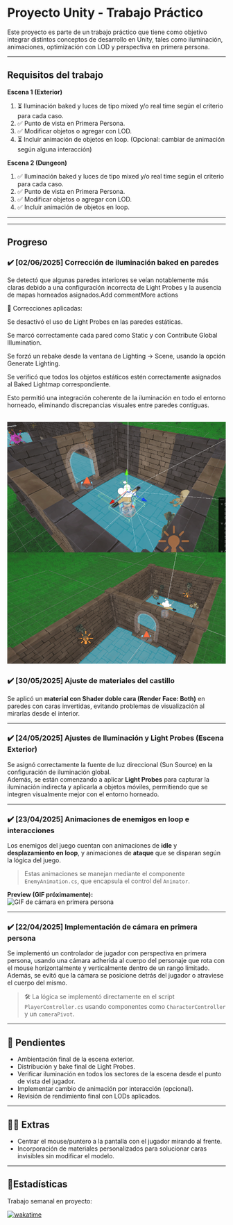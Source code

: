 # Proyecto Unity - Trabajo Práctico

Este proyecto es parte de un trabajo práctico que tiene como objetivo integrar distintos conceptos de desarrollo en Unity, tales como iluminación, animaciones, optimización con LOD y perspectiva en primera persona.

---

## Requisitos del trabajo

**Escena 1 (Exterior)**
1. ⏳ Iluminación baked y luces de tipo mixed y/o real time según el criterio para cada caso.
2. ✅ Punto de vista en Primera Persona.
3. ✅ Modificar objetos o agregar con LOD.
4. ⏳ Incluir animación de objetos en loop. (Opcional: cambiar de animación según alguna interacción)


**Escena 2 (Dungeon)**
1. ✅ Iluminación baked y luces de tipo mixed y/o real time según el criterio para cada caso.
2. ✅ Punto de vista en Primera Persona.
3. ✅ Modificar objetos o agregar con LOD.
4. ✅ Incluir animación de objetos en loop. 

---
---

## Progreso

### ✔️ [02/06/2025] Corrección de iluminación baked en paredes
Se detectó que algunas paredes interiores se veían notablemente más claras debido a una configuración incorrecta de Light Probes y la ausencia de mapas horneados asignados.Add commentMore actions

🔧 Correcciones aplicadas:

Se desactivó el uso de Light Probes en las paredes estáticas.

Se marcó correctamente cada pared como Static y con Contribute Global Illumination.

Se forzó un rebake desde la ventana de Lighting → Scene, usando la opción Generate Lighting.

Se verificó que todos los objetos estáticos estén correctamente asignados al Baked Lightmap correspondiente.

Esto permitió una integración coherente de la iluminación en todo el entorno horneado, eliminando discrepancias visuales entre paredes contiguas.

![GIF de cámara en primera persona](./Screens/correccionIlum.png)
--

### ✔️ [30/05/2025] Ajuste de materiales del castillo


Se aplicó un **material con Shader doble cara (Render Face: Both)** en paredes con caras invertidas, evitando problemas de visualización al mirarlas desde el interior.


---

### ✔️ [24/05/2025] Ajustes de Iluminación y Light Probes (Escena Exterior)

Se asignó correctamente la fuente de luz direccional (Sun Source) en la configuración de iluminación global.  
Además, se están comenzando a aplicar **Light Probes** para capturar la iluminación indirecta y aplicarla a objetos móviles, permitiendo que se integren visualmente mejor con el entorno horneado.

---

### ✔️ [23/04/2025] Animaciones de enemigos en loop e interacciones

Los enemigos del juego cuentan con animaciones de **idle** y **desplazamiento en loop**, y animaciones de **ataque** que se disparan según la lógica del juego.  
> Estas animaciones se manejan mediante el componente `EnemyAnimation.cs`, que encapsula el control del `Animator`.

**Preview (GIF próximamente):**  
![GIF de cámara en primera persona](ruta/a/tu/gif-aqui.gif)

---

### ✔️ [22/04/2025] Implementación de cámara en primera persona

Se implementó un controlador de jugador con perspectiva en primera persona, usando una cámara adherida al cuerpo del personaje que rota con el mouse horizontalmente y verticalmente dentro de un rango limitado.  
Además, se evitó que la cámara se posicione detrás del jugador o atraviese el cuerpo del mismo.

> 🛠️ La lógica se implementó directamente en el script `PlayerController.cs` usando componentes como `CharacterController` y un `cameraPivot`.

---

## 📌 Pendientes

- Ambientación final de la escena exterior.
- Distribución y bake final de Light Probes.
- Verificar iluminación en todos los sectores de la escena desde el punto de vista del jugador.
- Implementar cambio de animación por interacción (opcional).
- Revisión de rendimiento final con LODs aplicados.

---

## 🐱‍👓 Extras

- Centrar el mouse/puntero a la pantalla con el jugador mirando al frente.
- Incorporación de materiales personalizados para solucionar caras invisibles sin modificar el modelo.

---


## 💫Estadísticas 

Trabajo semanal en proyecto:

[![wakatime](https://wakatime.com/badge/user/d44045ec-3234-4582-bfeb-dd9364ad9986/project/7489e6a4-0037-4f06-ae7b-254225fff69b.svg)](https://wakatime.com/badge/user/d44045ec-3234-4582-bfeb-dd9364ad9986/project/7489e6a4-0037-4f06-ae7b-254225fff69b)
